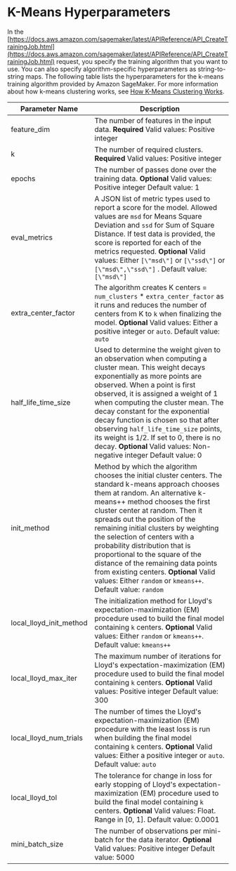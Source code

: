 # K\-Means Hyperparameters<a name="k-means-api-config"></a>

In the [https://docs.aws.amazon.com/sagemaker/latest/APIReference/API_CreateTrainingJob.html](https://docs.aws.amazon.com/sagemaker/latest/APIReference/API_CreateTrainingJob.html) request, you specify the training algorithm that you want to use\. You can also specify algorithm\-specific hyperparameters as string\-to\-string maps\. The following table lists the hyperparameters for the k\-means training algorithm provided by Amazon SageMaker\. For more information about how k\-means clustering works, see [How K\-Means Clustering Works](algo-kmeans-tech-notes.md)\.


| Parameter Name | Description | 
| --- | --- | 
| feature\_dim | The number of features in the input data\. **Required** Valid values: Positive integer  | 
| k |  The number of required clusters\. **Required** Valid values: Positive integer  | 
| epochs | The number of passes done over the training data\. **Optional** Valid values: Positive integer Default value: 1  | 
| eval\_metrics | A JSON list of metric types used to report a score for the model\. Allowed values are `msd` for Means Square Deviation and `ssd` for Sum of Square Distance\. If test data is provided, the score is reported for each of the metrics requested\. **Optional** Valid values: Either `[\"msd\"]` or `[\"ssd\"]` or `[\"msd\",\"ssd\"]` \. Default value: `[\"msd\"]`  | 
| extra\_center\_factor | The algorithm creates K centers = `num_clusters` \* `extra_center_factor` as it runs and reduces the number of centers from K to `k` when finalizing the model\. **Optional** Valid values: Either a positive integer or `auto`\. Default value: `auto`  | 
| half\_life\_time\_size | Used to determine the weight given to an observation when computing a cluster mean\. This weight decays exponentially as more points are observed\. When a point is first observed, it is assigned a weight of 1 when computing the cluster mean\. The decay constant for the exponential decay function is chosen so that after observing `half_life_time_size` points, its weight is 1/2\. If set to 0, there is no decay\. **Optional** Valid values: Non\-negative integer Default value: 0  | 
| init\_method | Method by which the algorithm chooses the initial cluster centers\. The standard k\-means approach chooses them at random\. An alternative k\-means\+\+ method chooses the first cluster center at random\. Then it spreads out the position of the remaining initial clusters by weighting the selection of centers with a probability distribution that is proportional to the square of the distance of the remaining data points from existing centers\. **Optional** Valid values: Either `random` or `kmeans++`\. Default value: `random`  | 
| local\_lloyd\_init\_method | The initialization method for Lloyd's expectation\-maximization \(EM\) procedure used to build the final model containing `k` centers\. **Optional** Valid values: Either `random` or `kmeans++`\. Default value: `kmeans++`  | 
| local\_lloyd\_max\_iter | The maximum number of iterations for Lloyd's expectation\-maximization \(EM\) procedure used to build the final model containing `k` centers\. **Optional** Valid values: Positive integer Default value: 300  | 
| local\_lloyd\_num\_trials | The number of times the Lloyd's expectation\-maximization \(EM\) procedure with the least loss is run when building the final model containing `k` centers\. **Optional** Valid values: Either a positive integer or `auto`\. Default value: `auto`  | 
| local\_lloyd\_tol | The tolerance for change in loss for early stopping of Lloyd's expectation\-maximization \(EM\) procedure used to build the final model containing `k` centers\. **Optional** Valid values: Float\. Range in \[0, 1\]\. Default value: 0\.0001  | 
| mini\_batch\_size | The number of observations per mini\-batch for the data iterator\. **Optional** Valid values: Positive integer Default value: 5000  | 